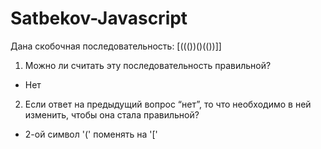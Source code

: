 # Satbekov-Javascript

Дана скобочная последовательность: [((())()(())]]
1. Можно ли считать эту последовательность правильной?
- Нет
2. Если ответ на предыдущий вопрос “нет”, то что необходимо в ней изменить, чтобы она стала правильной?
- 2-ой символ '(' поменять на '['
